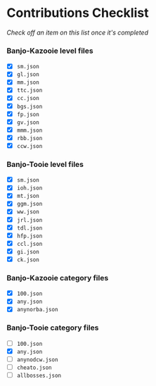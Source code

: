 # Contributions Checklist
*Check off an item on this list once it's completed*

### Banjo-Kazooie level files
- [x] `sm.json`
- [x] `gl.json`
- [x] `mm.json`
- [x] `ttc.json`
- [x] `cc.json`
- [x] `bgs.json`
- [x] `fp.json`
- [x] `gv.json`
- [x] `mmm.json`
- [x] `rbb.json`
- [x] `ccw.json`

### Banjo-Tooie level files
- [x] `sm.json`
- [x] `ioh.json`
- [x] `mt.json`
- [x] `ggm.json`
- [x] `ww.json`
- [x] `jrl.json`
- [x] `tdl.json`
- [x] `hfp.json`
- [x] `ccl.json`
- [x] `gi.json`
- [x] `ck.json`

### Banjo-Kazooie category files
- [x] `100.json`
- [x] `any.json`
- [x] `anynorba.json`

### Banjo-Tooie category files
- [ ] `100.json`
- [x] `any.json`
- [ ] `anynodcw.json`
- [ ] `cheato.json`
- [ ] `allbosses.json`
